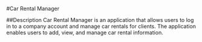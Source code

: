 #Car Rental Manager

##Description
Car Rental Manager is an application that allows users to log in to a company account and manage car rentals for clients. The application enables users to add, view, and manage car rental information.


